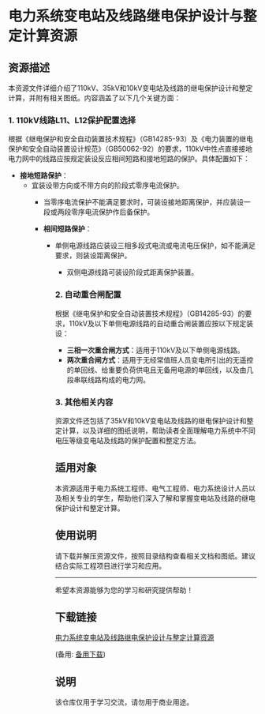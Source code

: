 # 电力系统变电站及线路继电保护设计与整定计算资源

## 资源描述

本资源文件详细介绍了110kV、35kV和10kV变电站及线路的继电保护设计和整定计算，并附有相关图纸。内容涵盖了以下几个关键方面：

### 1. 110kV线路L11、L12保护配置选择

根据《继电保护和安全自动装置技术规程》（GB14285-93）及《电力装置的继电保护和安全自动装置设计规范》（GB50062-92）的要求，110kV中性点直接接地电力网中的线路应按规定装设反应相间短路和接地短路的保护。具体配置如下：

- **接地短路保护**：
  - 宜装设带方向或不带方向的阶段式零序电流保护。
    - 当零序电流保护不能满足要求时，可装设接地距离保护，并应装设一段或两段零序电流保护作后备保护。

    - **相间短路保护**：
      - 单侧电源线路应装设三相多段式电流或电流电压保护，如不能满足要求，则装设距离保护。
        - 双侧电源线路可装设阶段式距离保护装置。

        ### 2. 自动重合闸配置

        根据《继电保护和安全自动装置技术规程》（GB14285-93）的要求，110kV及以下单侧电源线路的自动重合闸装置应按以下规定装设：

        - **三相一次重合闸方式**：适用于110kV及以下单侧电源线路。
        - **两次重合闸方式**：适用于无经常值班人员变电所引出的无遥控的单回线、给重要负荷供电且无备用电源的单回线，以及由几段串联线路构成的电力网。

        ### 3. 其他相关内容

        资源文件还包括了35kV和10kV变电站及线路的继电保护设计和整定计算，以及详细的图纸说明，帮助读者全面理解电力系统中不同电压等级变电站及线路的保护配置和整定方法。

        ## 适用对象

        本资源适用于电力系统工程师、电气工程师、电力系统设计人员以及相关专业的学生，帮助他们深入了解和掌握变电站及线路的继电保护设计和整定计算。

        ## 使用说明

        请下载并解压资源文件，按照目录结构查看相关文档和图纸。建议结合实际工程项目进行学习和应用。

        ---

        希望本资源能够为您的学习和研究提供帮助！

        ## 下载链接
        [电力系统变电站及线路继电保护设计与整定计算资源](https://pan.quark.cn/s/b375dfc91a81) 

        (备用: [备用下载](https://pan.baidu.com/s/16m7k2RX4Uv1oilgMJLduyA?pwd=1234))

        ## 说明

        该仓库仅用于学习交流，请勿用于商业用途。
